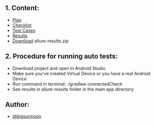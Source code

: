 ## 1. Content:

* [Plan](https://github.com/bigsurmoon/diploma/blob/master/TestingInformation/PLAN.md)
* [Checklist](https://github.com/bigsurmoon/diploma/blob/master/TestingInformation/Check.xlsx)
* [Test Cases](https://github.com/bigsurmoon/diploma/blob/master/TestingInformation/Cases.xlsx)
* [Results](https://github.com/bigsurmoon/diploma/blob/master/TestingInformation/RESULTS.md)
* [Download](https://github.com/bigsurmoon/diploma/raw/master/allure-results.zip) allure-results.zip

## 2. Procedure for running auto tests:

* Download project and open in Android Studio
* Make sure you've created Virtual Device or you have a real Android Device 
* Run command in terminal: ./gradlew connectedCheck
* See results in allure-results folder in the main app directory

## Author:

- [@bigsurmoon](https://www.github.com/bigsurmoon)

